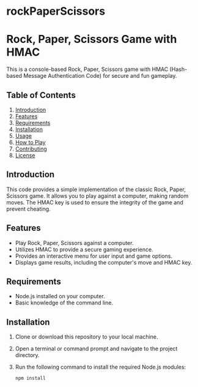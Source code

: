 # rockPaperScissors
# Rock, Paper, Scissors Game with HMAC

This is a console-based Rock, Paper, Scissors game with HMAC (Hash-based Message Authentication Code) for secure and fun gameplay.

## Table of Contents

1. [Introduction](#introduction)
2. [Features](#features)
3. [Requirements](#requirements)
4. [Installation](#installation)
5. [Usage](#usage)
6. [How to Play](#how-to-play)
7. [Contributing](#contributing)
8. [License](#license)

## Introduction

This code provides a simple implementation of the classic Rock, Paper, Scissors game. It allows you to play against a computer, making random moves. The HMAC key is used to ensure the integrity of the game and prevent cheating.

## Features

- Play Rock, Paper, Scissors against a computer.
- Utilizes HMAC to provide a secure gaming experience.
- Provides an interactive menu for user input and game options.
- Displays game results, including the computer's move and HMAC key.

## Requirements

- Node.js installed on your computer.
- Basic knowledge of the command line.

## Installation

1. Clone or download this repository to your local machine.

2. Open a terminal or command prompt and navigate to the project directory.

3. Run the following command to install the required Node.js modules:

   ```shell
   npm install

